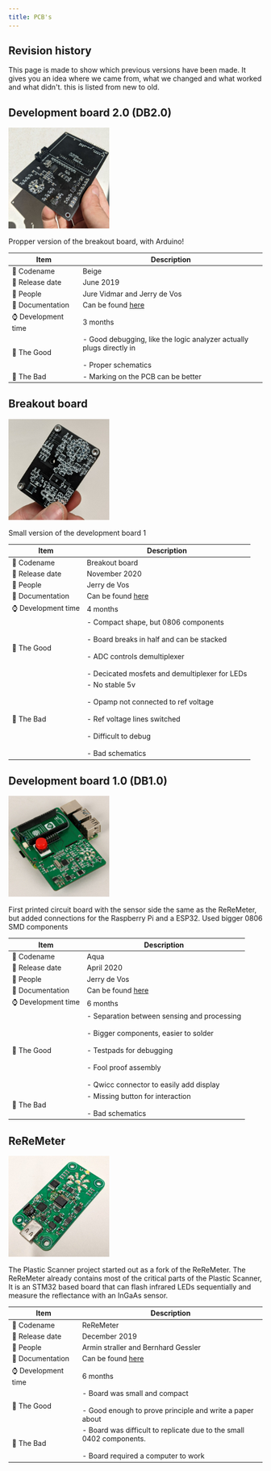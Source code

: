 ```yaml
---
title: PCB's
---
```


## Revision history

This page is made to show which previous versions have been made. It gives you an idea where we came from, what we changed and what worked and what didn't. this is listed from new to old.  

## Development board 2.0 (DB2.0)

<img src="/img/developmentboards/developmentboard2.0.jpg" alt="development board 2.0" width="200"/>

Propper version of the breakout board, with Arduino!

| Item | Description|
| ----------- | ----------- |
| 🌈 Codename     | Beige |
| 📆 Release date| June 2019 |
| 🦄 People                  | Jure Vidmar and Jerry de Vos       |
| 🔗 Documentation   | Can be found [here](https://wikifactory.com/+plasticidentificationanywhere/plastic-scanner-devboard)        |
| ⌚ Development time  |  3 months |
| 🎉 The Good  | - Good debugging, like the logic analyzer actually plugs directly in <br></br>- Proper schematics |
| 👹 The Bad  | - Marking on the PCB can be better |

## Breakout board

<img src="/img/developmentboards/breakoutboard.jpg" alt="breakout board" width="200"/>

Small version of the development board 1

| Item | Description|
| ----------- | ----------- |
| 🌈 Codename     | Breakout board |
| 📆 Release date| November 2020 |
| 🦄 People                  | Jerry de Vos       |
| 🔗 Documentation   | Can be found [here](https://wikifactory.com/+plasticidentificationanywhere/breakout-board)        |
| ⌚ Development time  |  4 months |
| 🎉 The Good  | - Compact shape, but 0806 components <br></br> - Board breaks in half and can be stacked <br></br>- ADC controls demultiplexer <br></br>- Decicated mosfets and demultiplexer for LEDs  | 
| 👹 The Bad  | - No stable 5v <br></br>- Opamp not connected to ref voltage <br></br>- Ref voltage lines switched <br></br>- Difficult to debug <br></br>- Bad schematics  |

## Development board 1.0 (DB1.0)

<img src="/img/developmentboards/developmentboard1.0.jpg" alt="development board 1.0" width="200"/>

First printed circuit board with the sensor side the same as the ReReMeter, but added connections for the Raspberry Pi and a ESP32. Used bigger 0806 SMD components

| Item | Description|
| ----------- | ----------- |
| 🌈 Codename     | Aqua |
| 📆 Release date| April 2020 |
| 🦄 People                  | Jerry de Vos       |
| 🔗 Documentation   | Can be found [here](https://github.com/arminstr/reremeter)        |
| ⌚ Development time  |  6 months |
| 🎉 The Good  | - Separation between sensing and processing <br></br> - Bigger components, easier to solder <br></br> - Testpads for debugging <br></br> - Fool proof assembly <br></br> - Qwicc connector to easily add display|
| 👹 The Bad  | - Missing button for interaction <br></br> - Bad schematics |

## ReReMeter 

<img src="/img/developmentboards/reremeter.jpg" alt="reremeter" width="200"/>

The Plastic Scanner project started out as a fork of the ReReMeter. The ReReMeter already contains most of the critical parts of the Plastic Scanner, It is an STM32 based board that can flash infrared LEDs sequentially and measure the reflectance with an InGaAs sensor.

| Item | Description|
| ----------- | ----------- |
| 🌈 Codename     | ReReMeter |
| 📆 Release date| December 2019 |
| 🦄 People                  | Armin straller and Bernhard Gessler       |
| 🔗 Documentation   | Can be found [here](https://oshwlab.com/jerzeek/nir-spectroscope)        |
| ⌚ Development time  | 6 months |
| 🎉 The Good  | - Board was small and compact <br></br>- Good enough to prove principle and write a paper about|
| 👹 The Bad  | - Board was difficult to replicate due to the small 0402 components. <br></br>   - Board required a computer to work |
